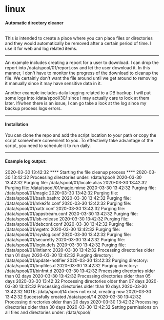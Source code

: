 # linux
#### Automatic directory cleaner

---
This is intended to create a place where you can place files or directories and they would automatically be removed after a certain period of time.
I use it for web and log related items.

---
An example includes creating a report for a user to download.
I can drop the report into /data/spool/01/report.csv and let the user download it.
In this manner, I don't have to monitor the progress of the download to cleanup the file.
We certainly don't want the file around until we get around to removing it manually since it may have sensitive data in it.

Another example includes daily logging related to a DB backup.
I will put some logs into /data/spool/30/ since I may actually care to look at them later.
If/when there is an issue, I can go take a look at the log since my backup process logs errors.

---
#### Installation
You can clone the repo and add the script location to your path or copy the script somewhere convenient to you.
To effectively take advantage of the script, you need to schedule it to run daily.


---
#### Example log output:
2020-03-30 13:42:32 	**** Starting the file cleanup process ****
2020-03-30 13:42:32 Processing directories under: /data/spool/
2020-03-30 13:42:32 	Purging file: /data/spool/01/locale.alias
2020-03-30 13:42:32 	Purging file: /data/spool/01/magic.mime
2020-03-30 13:42:32 	Purging file: /data/spool/01/magic
2020-03-30 13:42:32 	Purging file: /data/spool/01/bash.bashrc
2020-03-30 13:42:32 	Purging file: /data/spool/01/mke2fs.conf
2020-03-30 13:42:32 	Purging file: /data/spool/01/xattr.conf
2020-03-30 13:42:32 	Purging file: /data/spool/01/appstream.conf
2020-03-30 13:42:32 	Purging file: /data/spool/01/lsb-release
2020-03-30 13:42:32 	Purging file: /data/spool/01/debconf.conf
2020-03-30 13:42:32 	Purging file: /data/spool/01/wgetrc
2020-03-30 13:42:32 	Purging file: /data/spool/01/rsyslog.conf
2020-03-30 13:42:32 	Purging file: /data/spool/01/securetty
2020-03-30 13:42:32 	Purging file: /data/spool/01/login.defs
2020-03-30 13:42:32 	Purging file: /data/spool/01/lintianrc
2020-03-30 13:42:32 Processing directories older than 01 days
2020-03-30 13:42:32 	Purging directory: /data/spool/01/update-notifier
2020-03-30 13:42:32 	Purging directory: /data/spool/01/tmpfiles.d
2020-03-30 13:42:32 	Purging directory: /data/spool/01/binfmt.d
2020-03-30 13:42:32 Processing directories older than 02 days
2020-03-30 13:42:32 Processing directories older than 05 days
2020-03-30 13:42:32 Processing directories older than 07 days
2020-03-30 13:42:32 Processing directories older than 10 days
2020-03-30 13:42:32 NOTE: /data/spool/14 does not exist, creating now
2020-03-30 13:42:32 	Successfully created /data/spool/14
2020-03-30 13:42:32 Processing directories older than 20 days
2020-03-30 13:42:32 Processing directories older than 30 days
2020-03-30 13:42:32 Setting permissions on all files and directories under: /data/spool/


